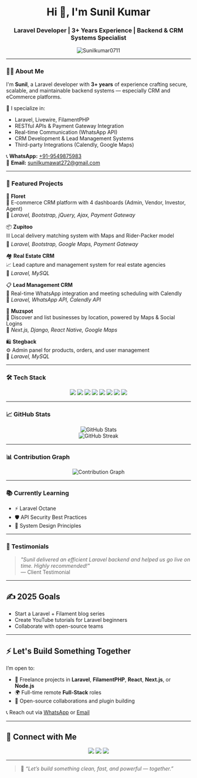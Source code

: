<h1 align="center">Hi 👋, I'm Sunil Kumar</h1>
<h3 align="center">Laravel Developer | 3+ Years Experience | Backend & CRM Systems Specialist</h3>

<p align="center">
  <img src="https://komarev.com/ghpvc/?username=Sunilkumar0711&label=Profile%20views&color=0e75b6&style=flat" alt="Sunilkumar0711" />
</p>

---

### 👨‍💻 About Me

I'm **Sunil**, a Laravel developer with **3+ years** of experience crafting secure, scalable, and maintainable backend systems — especially CRM and eCommerce platforms.

🔧 I specialize in:
- Laravel, Livewire, FilamentPHP
- RESTful APIs & Payment Gateway Integration
- Real-time Communication (WhatsApp API)
- CRM Development & Lead Management Systems
- Third-party Integrations (Calendly, Google Maps)

📞 **WhatsApp:** [+91-9549875983](https://wa.me/919549875983)  
📩 **Email:** [sunilkumawat272@gmail.com](mailto:sunilkumawat272@gmail.com)

---

### 🚀 Featured Projects

💼 **Floret**  
🛒 E-commerce CRM platform with 4 dashboards (Admin, Vendor, Investor, Agent)  
🔧 *Laravel, Bootstrap, jQuery, Ajax, Payment Gateway*

📦 **Zupitoo**  
⛓️ Local delivery matching system with Maps and Rider-Packer model  
🔧 *Laravel, Bootstrap, Google Maps, Payment Gateway*

🏘️ **Real Estate CRM**  
📈 Lead capture and management system for real estate agencies  
🔧 *Laravel, MySQL*

📋 **Lead Management CRM**  
💬 Real-time WhatsApp integration and meeting scheduling with Calendly  
🔧 *Laravel, WhatsApp API, Calendly API*

🎵 **Muzspot**  
📍 Discover and list businesses by location, powered by Maps & Social Logins  
🔧 *Next.js, Django, React Native, Google Maps*

🛍️ **Stegback**  
⚙️ Admin panel for products, orders, and user management  
🔧 *Laravel, MySQL*

---

### 🛠️ Tech Stack

<p align="center">
  <img src="https://img.shields.io/badge/Laravel-F55247?style=for-the-badge&logo=laravel&logoColor=white" />
  <img src="https://img.shields.io/badge/Livewire-E74444?style=for-the-badge&logo=laravel&logoColor=white" />
  <img src="https://img.shields.io/badge/FilamentPHP-FF8C00?style=for-the-badge&logo=laravel&logoColor=white" />
  <img src="https://img.shields.io/badge/PHP-8892BF?style=for-the-badge&logo=php&logoColor=white" />
  <img src="https://img.shields.io/badge/MySQL-00618A?style=for-the-badge&logo=mysql&logoColor=white" />
  <img src="https://img.shields.io/badge/TailwindCSS-38B2AC?style=for-the-badge&logo=tailwind-css&logoColor=white" />
  <img src="https://img.shields.io/badge/Next.js-black?style=for-the-badge&logo=next.js" />
  <img src="https://img.shields.io/badge/Vue.js-4FC08D?style=for-the-badge&logo=vue.js&logoColor=white" />
</p>

---

### 📈 GitHub Stats

<p align="center">
  <img src="https://github-readme-stats.vercel.app/api?username=Sunilkumar0711&show_icons=true&theme=radical" alt="GitHub Stats" />
  <br />
  <img src="https://github-readme-streak-stats.herokuapp.com/?user=Sunilkumar0711&theme=radical" alt="GitHub Streak" />
</p>

---

### 📊 Contribution Graph

<p align="center">
  <img src="https://github-readme-activity-graph.vercel.app/graph?username=Sunilkumar0711&theme=dracula" alt="Contribution Graph" />
</p>

---

### 📚 Currently Learning

- ⚡ Laravel Octane
- 🛡️ API Security Best Practices
- 🧠 System Design Principles

---

### 💬 Testimonials

> _"Sunil delivered an efficient Laravel backend and helped us go live on time. Highly recommended!"_  
> — Client Testimonial

---

## ✍️ 2025 Goals

- Start a Laravel + Filament blog series  
- Create YouTube tutorials for Laravel beginners  
- Collaborate with open-source teams  

---

## ⚡ Let's Build Something Together

I’m open to:
- 🧩 Freelance projects in **Laravel**, **FilamentPHP**, **React**, **Next.js**, or **Node.js**  
- 🌍 Full-time remote **Full-Stack** roles  
- 🤝 Open-source collaborations and plugin building

📞 Reach out via [WhatsApp](https://wa.me/919549875983) or [Email](mailto:sunilkumawat272@gmail.com)

---

## 🔗 Connect with Me

<p align="center">
  <a href="https://www.linkedin.com/in/sunil-kumawat-2967b81b6"><img src="https://img.shields.io/badge/LinkedIn-Connect-blue?style=for-the-badge&logo=linkedin" /></a>
  <a href="https://wa.me/919549875983"><img src="https://img.shields.io/badge/WhatsApp-Message-green?style=for-the-badge&logo=whatsapp" /></a>
  <a href="mailto:sunilkumawat272@gmail.com"><img src="https://img.shields.io/badge/Gmail-Email-red?style=for-the-badge&logo=gmail" /></a>
</p>


---

> 💬 *“Let’s build something clean, fast, and powerful — together.”*
